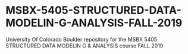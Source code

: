 # MSBX-5405-STRUCTURED-DATA-MODELIN-G-ANALYSIS-FALL-2019
University Of Colorado Boulder repository for the MSBX 5405 STRUCTURED DATA MODELIN G &amp;  ANALYSIS course FALL 2019
